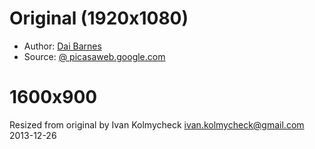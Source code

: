 # Original (1920x1080)
  * Author: [Dai Barnes](https://plus.google.com/+DaiBarnes)
  * Source: [@ picasaweb.google.com](https://picasaweb.google.com/lh/photo/CQggfY2lLp6OcRQN6VTOgyc5KvZULbbRstDYZf3kerI)

# 1600x900
Resized from original by Ivan Kolmycheck <ivan.kolmycheck@gmail.com> 2013-12-26
